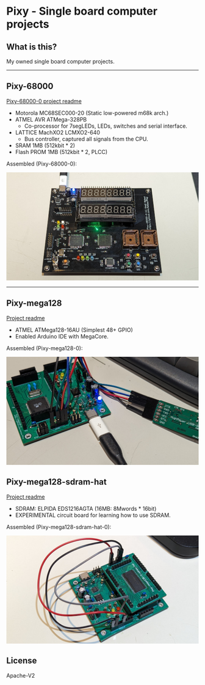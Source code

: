 # Pixy - Single board computer projects

## What is this?

My owned single board computer projects.

----

## Pixy-68000

[Pixy-68000-0 project readme](Pixy-68000-0/README.md)

* Motorola MC68SEC000-20 (Static low-powered m68k arch.)
* ATMEL AVR ATMega-328PB
  * Co-processor for 7segLEDs, LEDs, switches and serial interface.
* LATTICE MachXO2 LCMXO2-640
  * Bus controller, captured all signals from the CPU.
* SRAM 1MB (512kbit * 2)
* Flash PROM 1MB (512kbit * 2, PLCC)

Assembled (Pixy-68000-0):

![Pixy-68000-0](Pixy-68000-0/Images/Pixy-68000-0-photo.jpg)

----

## Pixy-mega128

[Project readme](Pixy-mega128/README.md)

* ATMEL ATMega128-16AU (Simplest 48+ GPIO)
* Enabled Arduino IDE with MegaCore.

Assembled (Pixy-mega128-0):

![Pixy-mega128-0](Pixy-mega128/Images/Pixy-mega128-0-1.jpg)

## Pixy-mega128-sdram-hat

[Project readme](Pixy-mega128-sdram-hat/README.md)

* SDRAM: ELPIDA EDS1216AGTA (16MB: 8Mwords * 16bit)
* EXPERIMENTAL circuit board for learning how to use SDRAM.

Assembled (Pixy-mega128-sdram-hat-0):

![Pixy-mega128-sdram-hat-0](Pixy-mega128-sdram-hat/Images/Pixy-mega128-sdram-hat-0-power.jpg)

## License

Apache-V2
